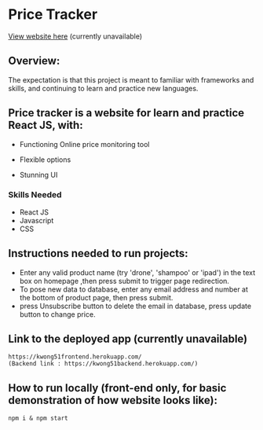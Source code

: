 # Price Tracker
[View website here](https://kwong51frontend.herokuapp.com/) 
(currently unavailable)

## Overview: ##
The expectation is that this project is meant to familiar with frameworks and skills, and continuing to learn and practice new languages.

## Price tracker is a website for learn and practice React JS, with:
- Functioning Online price monitoring tool

- Flexible options

- Stunning UI

### Skills Needed ###

* React JS
* Javascript
* CSS

## Instructions needed to run projects:
- Enter any valid product name (try 'drone', 'shampoo' or 'ipad') in the text box on homepage ,then press submit to trigger page redirection.
- To pose new data to database, enter any email address and number at the bottom of product page, then press submit.
- press Unsubscribe button to delete the email in database, press update button to change price.
## Link to the deployed app (currently unavailable)
	https://kwong51frontend.herokuapp.com/
	(Backend link : https://kwong51backend.herokuapp.com/)

## How to run locally (front-end only, for basic demonstration of how website looks like):
```
npm i & npm start
```

